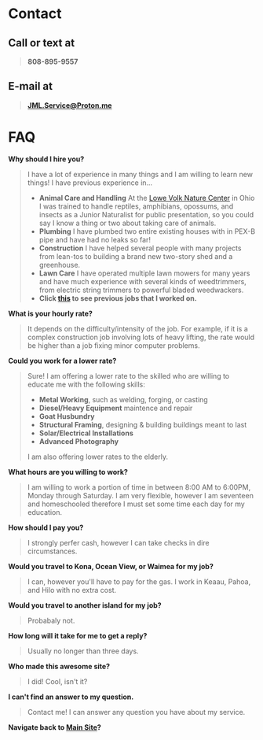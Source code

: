 # Contact

## Call or text at
>**808-895-9557**

## E-mail at
>**[JML.Service@Proton.me](mailto:JML.Service@Proton.me)**

# FAQ
**Why should I hire you?**
> I have a lot of experience in many things and I am willing to learn new things! I have previous experience in...
  > - **Animal Care and Handling** At the [Lowe Volk Nature Center](https://www.crawfordparkdistrict.org/junior-naturalist.html) in Ohio I was trained to handle reptiles, amphibians, opossums, and insects as a Junior Naturalist for public presentation, so you could say I know a thing or two about taking care of animals.
  > - **Plumbing** I have plumbed two entire existing houses with in PEX-B pipe and have had no leaks so far!
  > - **Construction** I have helped several people with many projects from lean-tos to building a brand new two-story shed and a greenhouse.
  > - **Lawn Care** I have operated multiple lawn mowers for many years and have much experience with several kinds of weedtrimmers, from electric string trimmers to powerful bladed weedwackers.
  > - **Click [this](https://jml-sites.github.io/service/photos) to see previous jobs that I worked on.**

**What is your hourly rate?**
> It depends on the difficulty/intensity of the job. For example, if it is a complex construction job involving lots of heavy lifting, the rate would be higher than a job fixing minor computer problems.

**Could you work for a lower rate?**
> Sure! I am offering a lower rate to the skilled who are willing to educate me with the following skills:
> - **Metal Working**, such as welding, forging, or casting
> - **Diesel/Heavy Equipment** maintence and repair
> - **Goat Husbundry**
> - **Structural Framing**, designing & building buildings meant to last
> - **Solar/Electrical Installations**
> - **Advanced Photography**
> 
> I am also offering lower rates to the elderly.

**What hours are you willing to work?**
> I am willing to work a portion of time in between 8:00 AM to 6:00PM, Monday through Saturday.
> I am very flexible, however I am seventeen and homeschooled therefore I must set some time each day for my education.

**How should I pay you?**
> I strongly perfer cash, however I can take checks in dire circumstances.

**Would you travel to Kona, Ocean View, or Waimea for my job?**
> I can, however you'll have to pay for the gas.
> I work in Keaau, Pahoa, and Hilo with no extra cost.

**Would you travel to another island for my job?**
> Probabaly not.

**How long will it take for me to get a reply?**
> Usually no longer than three days.

**Who made this awesome site?**
> I did! Cool, isn't it?

**I can't find an answer to my question.**
> Contact me! I can answer any question you have about my service.

**Navigate back to [Main Site](https://jml-sites.github.io/service/)?**
